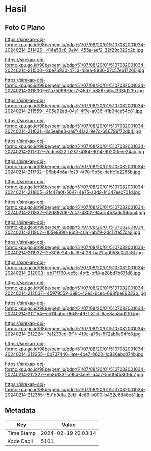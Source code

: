 # Hasil

## Foto C Plano

https://sirekap-obj-formc.kpu.go.id/98be/pemilu/pdpr/51/07/08/20/01/5107082001034-20240214-211426--414a53c8-9e04-455a-aef2-32f29c022c2b.jpg

https://sirekap-obj-formc.kpu.go.id/98be/pemilu/pdpr/51/07/08/20/01/5107082001034-20240214-211500--3be76930-4753-42ea-8836-57c57e617260.jpg

https://sirekap-obj-formc.kpu.go.id/98be/pemilu/pdpr/51/07/08/20/01/5107082001034-20240214-211530--61a75096-9ec7-45d7-b886-56ca333fd23b.jpg

https://sirekap-obj-formc.kpu.go.id/98be/pemilu/pdpr/51/07/08/20/01/5107082001034-20240214-211559--405e92ad-04e1-4f7e-a036-41b04ce54c81.jpg

https://sirekap-obj-formc.kpu.go.id/98be/pemilu/pdpr/51/07/08/20/01/5107082001034-20240214-211631--8c5eebe3-aa8f-41a2-9e7c-686799f72db4.jpg

https://sirekap-obj-formc.kpu.go.id/98be/pemilu/pdpr/51/07/08/20/01/5107082001034-20240214-211702--7cdce822-b287-4184-9014-90200eee24ab.jpg

https://sirekap-obj-formc.kpu.go.id/98be/pemilu/pdpr/51/07/08/20/01/5107082001034-20240214-211732--06bb4b6a-fc29-4f70-9b5d-deffc1e2285b.jpg

https://sirekap-obj-formc.kpu.go.id/98be/pemilu/pdpr/51/07/08/20/01/5107082001034-20240214-211805--2fc47a0f-5642-4e75-a3d2-f4347eec701d.jpg

https://sirekap-obj-formc.kpu.go.id/98be/pemilu/pdpr/51/07/08/20/01/5107082001034-20240214-211832--52d882d9-2c47-4802-94aa-453a6cfb6ba4.jpg

https://sirekap-obj-formc.kpu.go.id/98be/pemilu/pdpr/51/07/08/20/01/5107082001034-20240214-211902--105e9890-96f3-40a1-ab79-2dc12fe57ca2.jpg

https://sirekap-obj-formc.kpu.go.id/98be/pemilu/pdpr/51/07/08/20/01/5107082001034-20240214-211932--2e306e24-dcd9-4f28-ba21-ad958e0a2c8f.jpg

https://sirekap-obj-formc.kpu.go.id/98be/pemilu/pdpr/51/07/08/20/01/5107082001034-20240214-212003--ab71f760-ce5c-4bfb-bff8-a28bd7b671d8.jpg

https://sirekap-obj-formc.kpu.go.id/98be/pemilu/pdpr/51/07/08/20/01/5107082001034-20240214-212037--45979552-398c-42e3-bcec-698fbe86333b.jpg

https://sirekap-obj-formc.kpu.go.id/98be/pemilu/pdpr/51/07/08/20/01/5107082001034-20240214-212154--ed11babc-06b8-497f-81cf-6ae8ab8ad2f0.jpg

https://sirekap-obj-formc.kpu.go.id/98be/pemilu/pdpr/51/07/08/20/01/5107082001034-20240214-212224--7a1239cd-6f14-4f0c-a76a-572ab5e94fc8.jpg

https://sirekap-obj-formc.kpu.go.id/98be/pemilu/pdpr/51/07/08/20/01/5107082001034-20240214-212255--0b737446-1afe-4be7-8623-1d820ebc074b.jpg

https://sirekap-obj-formc.kpu.go.id/98be/pemilu/pdpr/51/07/08/20/01/5107082001034-20240214-212327--eb8b133f-a994-4ee2-a4a7-5b004b80f6c7.jpg

https://sirekap-obj-formc.kpu.go.id/98be/pemilu/pdpr/51/07/08/20/01/5107082001034-20240214-212355--5b1b9dfa-2ebf-4e69-b000-b432e6848e51.jpg


## Metadata

| Key        | Value               |
| ---------- | ------------------- |
| Time Stamp | 2024-02-19 20:03:14 |
| Kode Dapil | 5101                |



